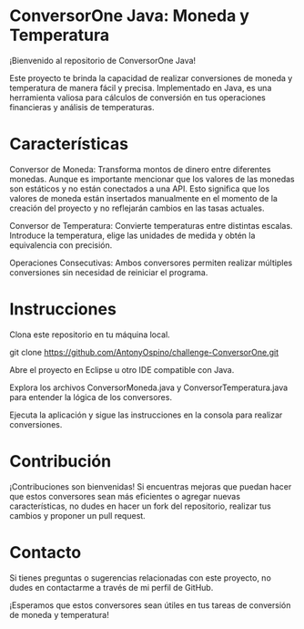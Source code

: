 # ConversorOne Java: Moneda y Temperatura
¡Bienvenido al repositorio de ConversorOne Java!

Este proyecto te brinda la capacidad de realizar conversiones de moneda y temperatura de manera fácil y precisa. Implementado en Java, es una herramienta valiosa para cálculos de conversión en tus operaciones financieras y análisis de temperaturas.

# Características

Conversor de Moneda:
Transforma montos de dinero entre diferentes monedas. Aunque es importante mencionar que los valores de las monedas son estáticos y no están conectados a una API. Esto significa que los valores de moneda están insertados manualmente en el momento de la creación del proyecto y no reflejarán cambios en las tasas actuales.

Conversor de Temperatura:
Convierte temperaturas entre distintas escalas. Introduce la temperatura, elige las unidades de medida y obtén la equivalencia con precisión.

Operaciones Consecutivas:
Ambos conversores permiten realizar múltiples conversiones sin necesidad de reiniciar el programa.

# Instrucciones

Clona este repositorio en tu máquina local.

git clone https://github.com/AntonyOspino/challenge-ConversorOne.git

Abre el proyecto en Eclipse u otro IDE compatible con Java.

Explora los archivos ConversorMoneda.java y ConversorTemperatura.java para entender la lógica de los conversores.

Ejecuta la aplicación y sigue las instrucciones en la consola para realizar conversiones.

# Contribución

¡Contribuciones son bienvenidas! Si encuentras mejoras que puedan hacer que estos conversores sean más eficientes o agregar nuevas características, no dudes en hacer un fork del repositorio, realizar tus cambios y proponer un pull request.

# Contacto

Si tienes preguntas o sugerencias relacionadas con este proyecto, no dudes en contactarme a través de mi perfil de GitHub.

¡Esperamos que estos conversores sean útiles en tus tareas de conversión de moneda y temperatura!

